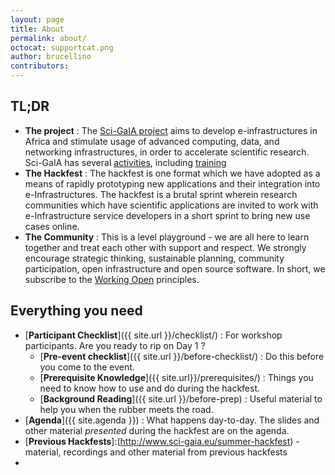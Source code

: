 ```yaml
---
layout: page
title: About
permalink: about/
octocat: supportcat.png
author: brucellino
contributors:
---
```


## TL;DR

  * **The project** : The [Sci-GaIA project](http://www.sci-gaia.eu) aims to develop e-infrastructures in Africa and stimulate usage of advanced computing, data, and networking infrastructures, in order to accelerate scientific research. Sci-GaIA has several [activities](http://www.sci-gaia.eu/project-activities/), including [training](http://www.sci-gaia.eu/project-activities/training/)
  * **The Hackfest** : The hackfest is one format which we have adopted as a means of rapidly prototyping new applications and their integration into e-Infrastructures. The hackfest is a brutal sprint wherein research communities which have scientific applications are invited to work with e-Infrastructure service developers in a short sprint to bring new use cases online.
  * **The Community** : This is a level playground - we are all here to learn together and treat each other with support and respect. We strongly encourage strategic thinking, sustainable planning, community participation, open infrastructure and open source software. In short, we subscribe to the [Working Open](http://mozillascience.github.io/working-open-workshop/index.html) principles.

## Everything you need

  * [**Participant Checklist**]({{ site.url }}/checklist/) : For workshop participants. Are you ready to rip on Day 1 ?
    * [**Pre-event checklist**]({{ site.url }}/before-checklist/) : Do this before you come to the event.
    * [**Prerequisite Knowledge**]({{ site.url}}/prerequisites/) : Things you need to know how to use and do during the hackfest.
    * [**Background Reading**]({{ site.url }}/before-prep) : Useful material to help you when the rubber meets the road.
  * [**Agenda**]({{ site.agenda }}) : What happens day-to-day. The slides and other material _presented_ during the hackfest are on the agenda.
  * [**Previous Hackfests**]:(http://www.sci-gaia.eu/summer-hackfest) - material, recordings and other material from previous hackfests
  *
